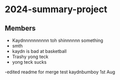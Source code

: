 # 2024-summary-project

## Members

- Kaydnnnnnnnnnn toh shinnnnnn something
- smth
- kaydn is bad at basketball
- Trashy yong teck
- yong teck sucks

-edited readme for merge test kaydnbumboy 1st Aug

<Description of your project>